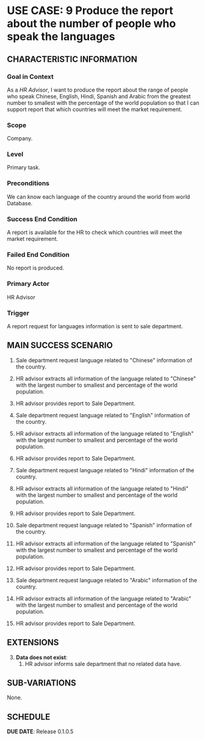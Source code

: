 # USE CASE: 9 Produce the report about the number of people who speak the languages

## CHARACTERISTIC INFORMATION

### Goal in Context

As a *HR Advisor*, I want to produce the report about the range of people who speak Chinese, English, Hindi, Spanish and Arabic from the greatest number to smallest with the percentage of the world population so that I can support report that which countries will meet the market requirement.
### Scope

Company.

### Level

Primary task.

### Preconditions

We can know each language of the country around the world from world Database.

### Success End Condition

A report is available for the HR to check which countries will meet the market requirement.

### Failed End Condition

No report is produced.

### Primary Actor

HR Advisor

### Trigger

A report request for languages information is sent to sale department.

## MAIN SUCCESS SCENARIO

1. Sale department request language related to "Chinese" information of the country.
2. HR advisor extracts all information of the language related to "Chinese" with the largest number to smallest and percentage of the world population.
3. HR advisor provides report to Sale Department.



1. Sale department request language related to "English" information of the country.
2. HR advisor extracts all information of the language related to "English" with the largest number to smallest and percentage of the world population.
3. HR advisor provides report to Sale Department.


1. Sale department request language related to "Hindi" information of the country.
2. HR advisor extracts all information of the language related to "Hindi" with the largest number to smallest and percentage of the world population.
3. HR advisor provides report to Sale Department.

1. Sale department request language related to "Spanish" information of the country.
2. HR advisor extracts all information of the language related to "Spanish" with the largest number to smallest and percentage of the world population.
3. HR advisor provides report to Sale Department.

1. Sale department request language related to "Arabic" information of the country.
2. HR advisor extracts all information of the language related to "Arabic" with the largest number to smallest and percentage of the world population.
3. HR advisor provides report to Sale Department.

## EXTENSIONS

3. **Data does not exist**:
    1. HR advisor informs sale department that no related data have.

## SUB-VARIATIONS

None.

## SCHEDULE

**DUE DATE**: Release 0.1.0.5